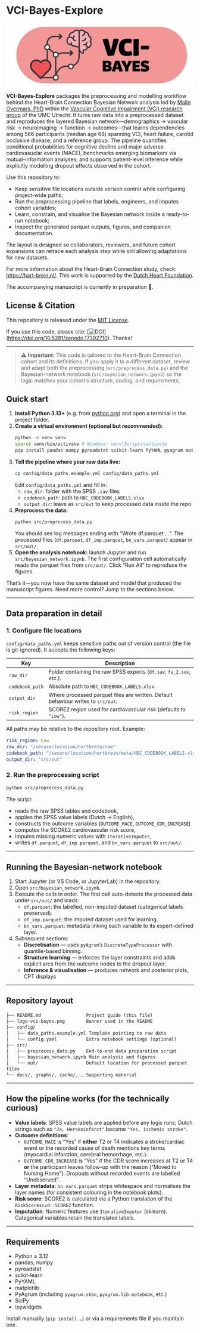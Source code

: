 
# VCI-Bayes-Explore

![VCI-Bayes Logo](logo-vci-bayes.png)

**VCI-Bayes-Explore** packages the preprocessing and modelling workflow behind the Heart-Brain Connection Bayesian Network analysis led by [Malin Overmars, PhD](https://github.com/loverma2) within the [Vascular Cognitive Impairment (VCI) research group](https://research.umcutrecht.nl/research-groups/vascular-cognitive-impairment-vci/) of the UMC Utrecht. It turns raw data into a preprocessed dataset and reproduces the layered Bayesian network—demographics → vascular risk → neuroimaging → function → outcomes—that learns dependencies among 566 participants (median age 68) spanning VCI, heart failure, carotid occlusive disease, and a reference group. The pipeline quantifies conditional probabilities for cognitive decline and major adverse cardiovasuclar events (MACE), benchmarks emerging biomarkers via mutual-information analyses, and supports patient-level inference while explicitly modelling dropout effects observed in the cohort.

Use this repository to:
- Keep sensitive file locations outside version control while configuring project-wide paths;
- Run the preprocessing pipeline that labels, engineers, and imputes cohort variables;
- Learn, constrain, and visualise the Bayesian network inside a ready-to-run notebook;
- Inspect the generated parquet outputs, figures, and companion documentation.

The layout is designed so collaborators, reviewers, and future cohort expansions can retrace each analysis step while still allowing adaptations for new datasets.

For more information about the Heart-Brain Connection study, check: https://hart-brein.nl/. This work is supported by the [Dutch Heart Foundation](https://www.hartstichting.nl).

The accompanying manuscript is currently in preparation 📄.

## License & Citation

This repository is released under the [MIT License](LICENSE).

If you use this code, please cite: [![DOI](https://zenodo.org/badge/1067978388.svg)] (https://doi.org/10.5281/zenodo.17302710). Thanks!

---

> ⚠️ **Important:** This code is tailored to the Heart-Brain Connection cohort and its definitions. If you apply it to a different dataset, review and adapt both the preprocessing (`src/preprocess_data.py`) and the Bayesian-network notebook (`src/bayesian_network.ipynb`) so the logic matches your cohort’s structure, coding, and requirements.

## Quick start

1. **Install Python 3.13+** (e.g. from [python.org](https://www.python.org/downloads/)) and open a terminal in the project folder.
2. **Create a virtual environment (optional but recommended):**
   ```bash
   python -m venv venv
   source venv/bin/activate # Windows: venv\Scripts\activate
   pip install pandas numpy pyreadstat scikit-learn PyYAML pyagrum matplotlib scipy ipywidgets
   ```
3. **Tell the pipeline where your raw data live:**
   ```bash
   cp config/data_paths.example.yml config/data_paths.yml
   ```
   Edit `config/data_paths.yml` and fill in:
   - `raw_dir`: folder with the SPSS `.sav` files
   - `codebook_path`: path to `HBC_CODEBOOK_LABELS.xlsx`
   - `output_dir`: leave as `src/out` to keep processed data inside the repo
4. **Preprocess the data:**
   ```bash
   python src/preprocess_data.py
   ```
   You should see log messages ending with “Wrote df.parquet …”. The processed files (`df.parquet`, `df_imp.parquet`, `bn_vars.parquet`) appear in `src/out/`.
5. **Open the analysis notebook:** launch Jupyter and run `src/bayesian_network.ipynb`. The first configuration cell automatically reads the parquet files from `src/out/`. Click “Run All” to reproduce the figures.

That’s it—you now have the same dataset and model that produced the manuscript figures.  Need more control? Jump to the sections below.

---

## Data preparation in detail

### 1. Configure file locations

`config/data_paths.yml` keeps sensitive paths out of version control (the file is git-ignored). It accepts the following keys:

| Key | Description |
| --- | --- |
| `raw_dir` | Folder containing the raw SPSS exports (`df.sav`, `fu_2.sav`, etc.). |
| `codebook_path` | Absolute path to `HBC_CODEBOOK_LABELS.xlsx`. |
| `output_dir` | Where processed parquet files are written. Default behaviour writes to `src/out`. |
| `risk_region` | SCORE2 region used for cardiovascular risk (defaults to `"Low"`). |

All paths may be relative to the repository root. Example:

```yaml
risk_region: Low
raw_dir: "/secure/location/hartbrein/raw"
codebook_path: "/secure/location/hartbrein/meta/HBC_CODEBOOK_LABELS.xlsx"
output_dir: "src/out"
```

### 2. Run the preprocessing script

```bash
python src/preprocess_data.py
```

The script:

* reads the raw SPSS tables and codebook,
* applies the SPSS value labels (Dutch → English),
* constructs the outcome variables (`OUTCOME_MACE`, `OUTCOME_CDR_INCREASE`)
* computes the SCORE2 cardiovascular risk score,
* imputes missing numeric values with `IterativeImputer`,
* writes `df.parquet`, `df_imp.parquet`, and `bn_vars.parquet` to `src/out/`.
---

## Running the Bayesian-network notebook

1. Start Jupyter (or VS Code, or JupyterLab) in the repository.
2. Open `src/bayesian_network.ipynb`.
3. Execute the cells in order. The first cell auto-detects the processed data under `src/out/` and loads:
   - `df.parquet`: the labelled, non-imputed dataset (categorical labels preserved).
   - `df_imp.parquet`: the imputed dataset used for learning.
   - `bn_vars.parquet`: metadata linking each variable to its expert-defined layer.
4. Subsequent sections:
   - **Discretisation** — uses `pyAgrum`’s `DiscreteTypeProcessor` with quantile-based binning.
   - **Structure learning** — enforces the layer constraints and adds explicit arcs from the outcome nodes to the dropout layer.
   - **Inference & visualisation** — produces network and posterior plots, CPT displays
---

## Repository layout

```
├── README.md                 Project guide (this file)
├── logo-vci-bayes.png        Banner used in the README
├── config/
│   ├── data_paths.example.yml Template pointing to raw data
│   └── config.yaml           Extra notebook settings (optional)
├── src/
│   ├── preprocess_data.py    End-to-end data preparation script
│   ├── bayesian_network.ipynb Main analysis and figures
│   └── out/                  Default location for processed parquet files
└── docs/, graphs/, cache/, … Supporting material
```

---

## How the pipeline works (for the technically curious)

* **Value labels**: SPSS value labels are applied before any logic runs; Dutch strings such as `"Ja, Herseninfarct"` become `"Yes, ischemic stroke"`.
* **Outcome definitions**:
  - `OUTCOME_MACE` is “Yes” if **either** T2 or T4 indicates a stroke/cardiac event or the recorded cause of death mentions key terms (myocardial infarction, cerebral hemorrhage, etc.).
  - `OUTCOME_CDR_INCREASE` is “Yes” if the CDR score increases at T2 or T4 **or** the participant leaves follow-up with the reason (“Moved to Nursing Home”). Dropouts without recorded events are labelled “Unobserved”.
* **Layer metadata**: `bn_vars.parquet` strips whitespace and normalises the layer names (for consistent colouring in the notebook plots).
* **Risk score**: SCORE2 is calculated via a Python translation of the `RiskScorescvd::SCORE2` function.
* **Imputation**: Numeric features use `IterativeImputer` (sklearn). Categorical variables retain the translated labels.

---

## Requirements

- Python ≥ 3.12
- pandas, numpy
- pyreadstat
- scikit-learn
- PyYAML
- matplotlib
- PyAgrum (including `pyagrum.skbn`, `pyagrum.lib.notebook`, etc.)
- SciPy
- ipywidgets

Install manually (`pip install …`) or via a requirements file if you maintain one.

